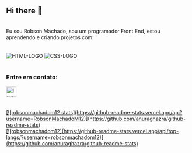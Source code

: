## Hi there 👋
<br>
Eu sou Robson Machado, sou um programador Front End, estou aprendendo e criando projetos com:
<br>
<br>
<br>
<img src="https://img.shields.io/badge/HTML5-E34F26?style=for-the-badge&logo=html5&logoColor=white" alt=" HTML-LOGO"/>
<img src="https://img.shields.io/badge/CSS3-1572B6?style=for-the-badge&logo=css3&logoColor=white" alt="CSS-LOGO"/>
<br>
<br>

### Entre em contato:
<a href="https://www.instagram.com/robsonmachadom12/">
  <img src="https://img.freepik.com/vetores-gratis/instagram-icone-novo_1057-2227.jpg?t=st=1731878858~exp=1731882458~hmac=4157d65effc07e7f72682ec552e6742da322b185199516cdb57ea4041c29b2f6&w=740"
    width="28px" alt="logo-instagram"
</a>
  <br>
    <br>
    <br>
[![robsonmachadom12 stats](https://github-readme-stats.vercel.app/api?username=RobsonMachadoM12)](https://github.com/anuraghazra/github-readme-stats)
<br>
[![robsonmachadom12](https://github-readme-stats.vercel.app/api/top-langs/?username=robsonmachadom12)](https://github.com/anuraghazra/github-readme-stats)

